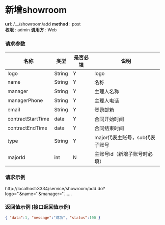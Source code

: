 新增showroom
=======

**url**: /__/showroom/add
**method** : post  
**权限** : admin 
**调用方** : Web

### 请求参数

|     名称  	 |  类型   | 是否必填  |             说明                                                   |
|------------|--------|----------|-------------------------------------------------------------------|
| logo       | String | Y        | logo   	                                                       |
| name       | String | Y        | 名称   	                                                       |
| manager     | String    | Y        | 主理人名称                                                          |
| managerPhone     | String    | Y        | 主理人电话                                                 |
| email     | String    | Y        | 登录邮箱                                               |
| contractStartTime     | date    | Y        | 合同开始时间                                           |
| contractEndTime     | date    | Y        | 合同结束时间                                              |
| type     | String    | Y        | major代表主账号，sub代表子账号                                                 |
| majorId     | int    | N        | 主账号id（新增子账号时必填）                                                 |

### 请求示例
http://localhost:3334/service/showroom/add.do?logo=''&name=''&manager=''......
### 返回值示例 (接口返回值示例)

```json
{ "data":1, "message":"成功", "status":100 }
```